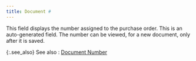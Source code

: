 ```yaml
---
title: Document #
---
```



This field displays the number assigned to the purchase order. This  is an auto-generated field. The number can be viewed, for a new document,  only after it is saved.


{:.see_also}
See also
: [Document Number]({{site.pp_baseurl}}/purc-proc/doc-profile/contents/document-information/document_number.html)
